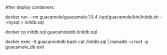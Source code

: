 After deploy containers:

docker run --rm guacamole/guacamole:1.5.4 /opt/guacamole/bin/initdb.sh --mysql > initdb.sql

docker cp initdb.sql guacamoledb:/initdb.sql

docker exec -it guacamoledb bash
cat /initdb.sql | mariadb -u root -p guacamole_db
exit
